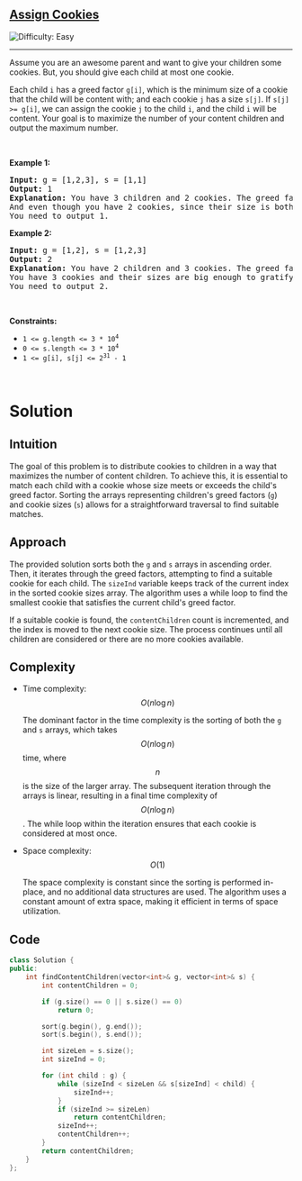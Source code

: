<h2><a href="https://leetcode.com/problems/assign-cookies">Assign Cookies</a></h2> <img src='https://img.shields.io/badge/Difficulty-Easy-brightgreen' alt='Difficulty: Easy' /><hr><p>Assume you are an awesome parent and want to give your children some cookies. But, you should give each child at most one cookie.</p>

<p>Each child <code>i</code> has a greed factor <code>g[i]</code>, which is the minimum size of a cookie that the child will be content with; and each cookie <code>j</code> has a size <code>s[j]</code>. If <code>s[j] &gt;= g[i]</code>, we can assign the cookie <code>j</code> to the child <code>i</code>, and the child <code>i</code> will be content. Your goal is to maximize the number of your content children and output the maximum number.</p>

<p>&nbsp;</p>
<p><strong class="example">Example 1:</strong></p>

<pre>
<strong>Input:</strong> g = [1,2,3], s = [1,1]
<strong>Output:</strong> 1
<strong>Explanation:</strong> You have 3 children and 2 cookies. The greed factors of 3 children are 1, 2, 3. 
And even though you have 2 cookies, since their size is both 1, you could only make the child whose greed factor is 1 content.
You need to output 1.
</pre>

<p><strong class="example">Example 2:</strong></p>

<pre>
<strong>Input:</strong> g = [1,2], s = [1,2,3]
<strong>Output:</strong> 2
<strong>Explanation:</strong> You have 2 children and 3 cookies. The greed factors of 2 children are 1, 2. 
You have 3 cookies and their sizes are big enough to gratify all of the children, 
You need to output 2.
</pre>

<p>&nbsp;</p>
<p><strong>Constraints:</strong></p>

<ul>
	<li><code>1 &lt;= g.length &lt;= 3 * 10<sup>4</sup></code></li>
	<li><code>0 &lt;= s.length &lt;= 3 * 10<sup>4</sup></code></li>
	<li><code>1 &lt;= g[i], s[j] &lt;= 2<sup>31</sup> - 1</code></li>
</ul>

<br/>

# Solution

## Intuition
The goal of this problem is to distribute cookies to children in a way that maximizes the number of content children. To achieve this, it is essential to match each child with a cookie whose size meets or exceeds the child's greed factor. Sorting the arrays representing children's greed factors (`g`) and cookie sizes (`s`) allows for a straightforward traversal to find suitable matches.

## Approach
The provided solution sorts both the `g` and `s` arrays in ascending order. Then, it iterates through the greed factors, attempting to find a suitable cookie for each child. The `sizeInd` variable keeps track of the current index in the sorted cookie sizes array. The algorithm uses a while loop to find the smallest cookie that satisfies the current child's greed factor.

If a suitable cookie is found, the `contentChildren` count is incremented, and the index is moved to the next cookie size. The process continues until all children are considered or there are no more cookies available.

## Complexity
- Time complexity: $$O(n \log n)$$

    The dominant factor in the time complexity is the sorting of both the `g` and `s` arrays, which takes $$O(n \log n)$$ time, where $$n$$ is the size of the larger array. The subsequent iteration through the arrays is linear, resulting in a final time complexity of $$O(n \log n)$$. The while loop within the iteration ensures that each cookie is considered at most once.

- Space complexity: $$O(1)$$

    The space complexity is constant since the sorting is performed in-place, and no additional data structures are used. The algorithm uses a constant amount of extra space, making it efficient in terms of space utilization.

## Code
```cpp
class Solution {
public:
    int findContentChildren(vector<int>& g, vector<int>& s) {
        int contentChildren = 0;

        if (g.size() == 0 || s.size() == 0)
            return 0;

        sort(g.begin(), g.end());
        sort(s.begin(), s.end());

        int sizeLen = s.size();
        int sizeInd = 0;

        for (int child : g) {
            while (sizeInd < sizeLen && s[sizeInd] < child) {
                sizeInd++;
            }
            if (sizeInd >= sizeLen)
                return contentChildren;
            sizeInd++;
            contentChildren++;
        }
        return contentChildren;
    }
};
```

